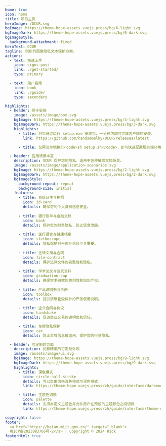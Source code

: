 ```yaml
---
home: true
icon: home
title: 项目主页
heroImage: /OCUR.svg
bgImage: https://theme-hope-assets.vuejs.press/bg/6-light.svg
bgImageDark: https://theme-hope-assets.vuejs.press/bg/6-dark.svg
bgImageStyle:
  background-attachment: fixed
heroText: OCUR
tagline: 创新的图像隐私文本保护方案。
actions:
  - text: 快速上手
    icon: signs-post
    link: ./get-started/
    type: primary

  - text: 用户指南
    icon: book
    link: ./guide/
    type: secondary

highlights:
  - header: 易于安装
    image: /assets/image/box.svg
    bgImage: https://theme-hope-assets.vuejs.press/bg/3-light.svg
    bgImageDark: https://theme-hope-assets.vuejs.press/bg/3-dark.svg
    highlights:
      - title: 只需通过运行 setup.exe 安装包，一分钟内即可完成客户端的安装。
        link: https://github.com/handsomelky/OCUR/releases/latest

      - title: 仅需简单地执行<code>sh setup.sh</code>，即可快速配置服务端环境。

  - header: 应用场景丰富
    description: OCUR 保护您的隐私，适用于各种敏感文档场景。  
    image: /assets/image/application-scenarios.svg
    bgImage: https://theme-hope-assets.vuejs.press/bg/2-light.svg
    bgImageDark: https://theme-hope-assets.vuejs.press/bg/2-dark.svg
    bgImageStyle:
      background-repeat: repeat
      background-size: initial
    features:  
      - title: 身份证件与护照  
        icon: id-card  
        details: 确保您的个人身份信息安全。  
  
      - title: 银行账单与金融文档  
        icon: bank  
        details: 保护您的财务隐私，防止信息泄露。  
  
      - title: 医疗报告与健康档案  
        icon: stethoscope  
        details: 隐私保护对于医疗信息至关重要。  
  
      - title: 法律文档与合同  
        icon: file-contract  
        details: 保护法律文件的完整性和隐私。  
  
      - title: 学术论文与研究资料  
        icon: graduation-cap  
        details: 确保学术研究的原创性和知识产权。  
  
      - title: 产品说明书与手册  
        icon: toolbox  
        details: 提供清晰且受保护的产品使用说明。  
  
      - title: 企业合同与协议  
        icon: handshake  
        details: 促进商业交易的透明度和信任。  

      - title: 车牌隐私保护  
        icon: car 
        details: 防止车牌信息被滥用，保护您的行驶隐私。

  - header: 可定制的页面
    description: 优雅精美的可定制外观
    image: /assets/image/ui.svg
    bgImage: https://theme-hope-assets.vuejs.press/bg/9-light.svg
    bgImageDark: https://theme-hope-assets.vuejs.press/bg/9-dark.svg
    highlights:
      - title: 深色模式
        icon: circle-half-stroke
        details: 可以自由切换浅色模式与深色模式
        link: https://theme-hope.vuejs.press/zh/guide/interface/darkmode.html

      - title: 主题色切换
        icon: palette
        details: 支持自定义主题色并允许用户在预设的主题颜色之间切换
        link: https://theme-hope.vuejs.press/zh/guide/interface/theme-color.html

copyright: false
footer: 
  <a href="https://beian.miit.gov.cn/" target="_blank">
  粤ICP备2023083766号-2</a> | Copyright © 2024 R1ck
footerHtml: true
---
```

